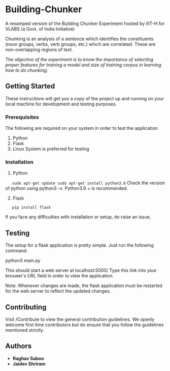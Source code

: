 # Building-Chunker
A revamped version of the Building Chunker Experiment hosted by IIIT-H for VLABS (a Govt. of India Initiative)

Chunking is an analysis of a sentence which identifies the constituents (noun groups, verbs, verb groups, etc.) which are correlated. These are non-overlapping regions of text.

*The objective of the experiment is to know the importance of selecting proper features for training a model and size of training corpus in learning how to do chunking.*

## Getting Started
These instructions will get you a copy of the project up and running on your local machine for development and testing purposes.

### Prerequisites

The following are required on your system in order to test the application

 1. Python
 2. Flask
 3. Linux System is preferred for testing

### Installation 

1. Python

`    sudo apt-get update
    sudo apt-get install python3.6
`
	Check the version of python using python3  -v. Python3.6 + is recommended.

2. Flask

`    pip install flask
`

If you face any difficulties with installation or setup, do raise an issue.

## Testing

The setup for a flask application is pretty simple. Just run the following command:

python3 main.py

This should start a web server at localhost:5000/ Type this link into your broswer's URL field in order to view the application.

Note: Whenever changes are made, the flask application must be restarted for the web server to reflect the updated changes.

## Contributing

Visit /Contribute to view the general contribution guidelines. We openly welcome first time contributors but do ensure that you follow the guidelines mentioned strictly.

## Authors

 - **Raghav Saboo**
 - **Jaidev Shriram**

